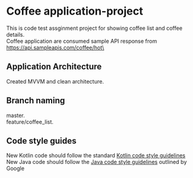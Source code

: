 # Coffee application-project
This is code test assginment project for showing coffee list and coffee details.\
Coffee application are consumed sample API response from https://api.sampleapis.com/coffee/hot\

## Application Architecture
Created MVVM and clean architecture.
## Branch naming
master.\
feature/coffee_list.

## Code style guides
New Kotlin code should follow the standard [Kotlin code style guidelines](https://kotlinlang.org/docs/coding-conventions.html) \
New Java code should follow the [Java code style guidelines](https://google.github.io/styleguide/javaguide.html) outlined by Google
